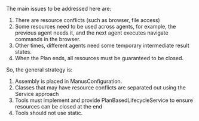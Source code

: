 The main issues to be addressed here are:
1) There are resource conflicts (such as browser, file access)
2) Some resources need to be used across agents, for example, the previous agent needs it, and the next agent executes navigate commands in the browser.
3) Other times, different agents need some temporary intermediate result states.
4) When the Plan ends, all resources must be guaranteed to be closed.

So, the general strategy is:
1) Assembly is placed in ManusConfiguration.
2) Classes that may have resource conflicts are separated out using the Service approach
3) Tools must implement and provide PlanBasedLifecycleService to ensure resources can be closed at the end
4) Tools should not use static.
